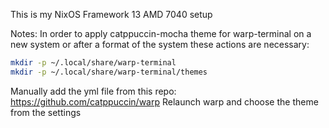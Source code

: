This is my NixOS Framework 13 AMD 7040 setup

Notes:
In order to apply catppuccin-mocha theme for warp-terminal on a new system or after a format of the system these actions are necessary:

``` sh
mkdir -p ~/.local/share/warp-terminal
mkdir -p ~/.local/share/warp-terminal/themes
```
Manually add the yml file from this repo: https://github.com/catppuccin/warp
Relaunch warp and choose the theme from the settings
